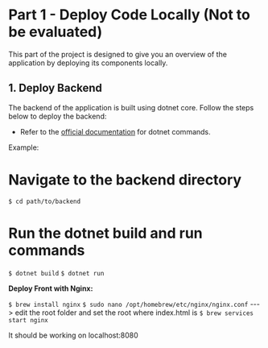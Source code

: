 # Part 1 - Deploy Code Locally (Not to be evaluated)

This part of the project is designed to give you an overview of the application by deploying its components locally. 

## 1. Deploy Backend

The backend of the application is built using dotnet core. Follow the steps below to deploy the backend:

- Refer to the [official documentation](https://learn.microsoft.com/en-us/dotnet/core/tools/dotnet) for dotnet commands.

Example:
 
# Navigate to the backend directory
`$ cd path/to/backend`

# Run the dotnet build and run commands
`$ dotnet build`
`$ dotnet run`



**Deploy Front with Nginx:**
 
`$ brew install nginx`
`$ sudo nano /opt/homebrew/etc/nginx/nginx.conf` ---> edit the root folder and set the root where index.html is
`$ brew services start nginx`

It should be working on localhost:8080
  
